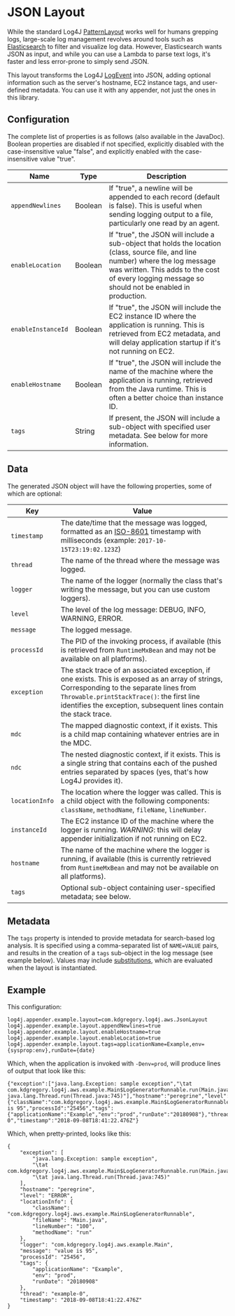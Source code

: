 # JSON Layout

While the standard Log4J [PatternLayout](http://logging.apache.org/log4j/1.2/apidocs/org/apache/log4j/PatternLayout.html)
works well for humans grepping logs, large-scale log management revolves around tools such as 
[Elasticsearch](https://www.elastic.co/products/elasticsearch) to filter and visualize log data.
However, Elasticsearch wants JSON as input, and while you can use a Lambda to parse text logs,
it's faster and less error-prone to simply send JSON.

This layout transforms the Log4J [LogEvent](http://logging.apache.org/log4j/1.2/apidocs/org/apache/log4j/pattern/LogEvent.html)
into JSON, adding optional information such as the server's hostname, EC2 instance tags, and
user-defined metadata. You can use it with any appender, not just the ones in this library.


## Configuration

The complete list of properties is as follows (also available in the JavaDoc). Boolean properties are disabled if
not specified, explicitly disabled with the case-insensitive value "false", and explicitly enabled with the
case-insensitive value "true".

 Name               | Type      | Description
--------------------|-----------|----------------------------------------------------------------------------------------------------------------
`appendNewlines`    | Boolean   | If "true", a newline will be appended to each record (default is false). This is useful when sending logging output to a file, particularly one read by an agent.
`enableLocation`    | Boolean   | If "true", the JSON will include a sub-object that holds the location (class, source file, and line number) where the log message was written. This adds to the cost of every logging message so should not be enabled in production.
`enableInstanceId`  | Boolean   | If "true", the JSON will include the EC2 instance ID where the application is running. This is retrieved from EC2 metadata, and will delay application startup if it's not running on EC2.
`enableHostname`    | Boolean   | If "true", the JSON will include the name of the machine where the application is running, retrieved from the Java runtime. This is often a better choice than instance ID.
`tags`              | String    | If present, the JSON will include a sub-object with specified user metadata. See below for more information.


## Data

The generated JSON object will have the following properties, some of which are optional:

 Key            | Value
----------------|------------------------------------------------------------------------------------------------------------------------
 `timestamp`    | The date/time that the message was logged, formatted as an [ISO-8601](https://en.wikipedia.org/wiki/ISO_8601) timestamp with milliseconds (example: `2017-10-15T23:19:02.123Z`)
 `thread`       | The name of the thread where the message was logged.
 `logger`       | The name of the logger (normally the class that's writing the message, but you can use custom loggers).
 `level`        | The level of the log message: DEBUG, INFO, WARNING, ERROR.
 `message`      | The logged message.
 `processId`    | The PID of the invoking process, if available (this is retrieved from `RuntimeMxBean` and may not be available on all platforms).
 `exception`    | The stack trace of an associated exception, if one exists. This is exposed as an array of strings, Corresponding to the separate lines from `Throwable.printStackTrace()`: the first line identifies the exception, subsequent lines contain the stack trace.
 `mdc`          | The mapped diagnostic context, if it exists. This is a child map containing whatever entries are in the MDC.
 `ndc`          | The nested diagnostic context, if it exists. This is a single string that contains each of the pushed entries separated by spaces (yes, that's how Log4J provides it).
 `locationInfo` | The location where the logger was called. This is a child object with the following components: `className`, `methodName`, `fileName`, `lineNumber`.
 `instanceId`   | The EC2 instance ID of the machine where the logger is running. *WARNING*: this will delay appender initialization if not running on EC2.
 `hostname`     | The name of the machine where the logger is running, if available (this is currently retrieved from `RuntimeMxBean` and may not be available on all platforms).
 `tags`         | Optional sub-object containing user-specified metadata; see below.


## Metadata

The `tags` property is intended to provide metadata for search-based log analysis. It is specified using
a comma-separated list of `NAME=VALUE` pairs, and results in the creation of a `tags` sub-object in the log
message (see example below). Values may include [substitutions](substitutions.md), which are evaluated when
the layout is instantiated.


## Example

This configuration:

```
log4j.appender.example.layout=com.kdgregory.log4j.aws.JsonLayout
log4j.appender.example.layout.appendNewlines=true
log4j.appender.example.layout.enableHostname=true
log4j.appender.example.layout.enableLocation=true
log4j.appender.example.layout.tags=applicationName=Example,env={sysprop:env},runDate={date}
```

Which, when the application is invoked with `-Denv=prod`, will produce lines of output that look like this:

```
{"exception":["java.lang.Exception: sample exception","\tat com.kdgregory.log4j.aws.example.Main$LogGeneratorRunnable.run(Main.java:100)","\tat java.lang.Thread.run(Thread.java:745)"],"hostname":"peregrine","level":"ERROR","locationInfo":{"className":"com.kdgregory.log4j.aws.example.Main$LogGeneratorRunnable","fileName":"Main.java","lineNumber":"100","methodName":"run"},"logger":"com.kdgregory.log4j.aws.example.Main","message":"value is 95","processId":"25456","tags":{"applicationName":"Example","env":"prod","runDate":"20180908"},"thread":"example-0","timestamp":"2018-09-08T18:41:22.476Z"}
```

Which, when pretty-printed, looks like this:

```
{
    "exception": [
        "java.lang.Exception: sample exception",
        "\tat com.kdgregory.log4j.aws.example.Main$LogGeneratorRunnable.run(Main.java:100)",
        "\tat java.lang.Thread.run(Thread.java:745)"
    ],
    "hostname": "peregrine",
    "level": "ERROR",
    "locationInfo": {
        "className": "com.kdgregory.log4j.aws.example.Main$LogGeneratorRunnable",
        "fileName": "Main.java",
        "lineNumber": "100",
        "methodName": "run"
    },
    "logger": "com.kdgregory.log4j.aws.example.Main",
    "message": "value is 95",
    "processId": "25456",
    "tags": {
        "applicationName": "Example",
        "env": "prod",
        "runDate": "20180908"
    },
    "thread": "example-0",
    "timestamp": "2018-09-08T18:41:22.476Z"
}
```
